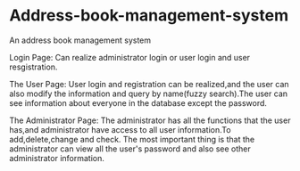 # Address-book-management-system
An address book management system

Login Page:
Can realize administrator login or user login and user resgistration.

The User Page:
User login and registration can be realized,and the user can also modify the information and query by name(fuzzy search).The user can see information about everyone in the 
database except the password.

The Administrator Page:
The administrator has all the functions that the user has,and administrator have access to all user information.To add,delete,change and check.
The most important thing is that the administrator can view all the user's password and also see other administrator information.
